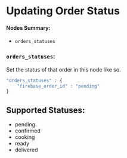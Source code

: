 # Updating Order Status

#### Nodes Summary:

- `orders_statuses`

### `orders_statuses`:

Set the status of that order in this node like so.

```javascript
"orders_statuses" : {
    "firebase_order_id" : "pending"
}
```

## Supported Statuses:

* pending
* confirmed
* cooking
* ready
* delivered
